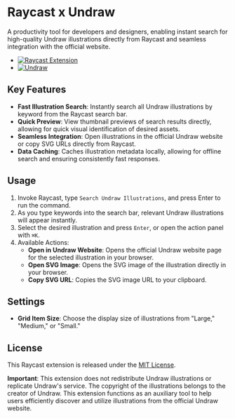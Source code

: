 # Raycast x Undraw

A productivity tool for developers and designers, enabling instant search for high-quality Undraw illustrations directly from Raycast and seamless integration with the official website.

- [![Raycast Extension](https://img.shields.io/badge/Raycast-Extension-blue?logo=raycast)](https://raycast.com)
- [![Undraw](https://img.shields.io/badge/Undraw-Illustrations-orange?logo=undraw)](https://undraw.co)

## Key Features

* **Fast Illustration Search**: Instantly search all Undraw illustrations by keyword from the Raycast search bar.
* **Quick Preview**: View thumbnail previews of search results directly, allowing for quick visual identification of desired assets.
* **Seamless Integration**: Open illustrations in the official Undraw website or copy SVG URLs directly from Raycast.
* **Data Caching**: Caches illustration metadata locally, allowing for offline search and ensuring consistently fast responses.

## Usage

1.  Invoke Raycast, type `Search Undraw Illustrations`, and press Enter to run the command.
    <!-- Insert screenshot here -->
2.  As you type keywords into the search bar, relevant Undraw illustrations will appear instantly.
    <!-- Insert screenshot here -->
3.  Select the desired illustration and press `Enter`, or open the action panel with `⌘K`.
    <!-- Insert screenshot here -->
4.  Available Actions:
    * **Open in Undraw Website**: Opens the official Undraw website page for the selected illustration in your browser.
    * **Open SVG Image**: Opens the SVG image of the illustration directly in your browser.
    * **Copy SVG URL**: Copies the SVG image URL to your clipboard.

## Settings

* **Grid Item Size**: Choose the display size of illustrations from "Large," "Medium," or "Small."

## License

This Raycast extension is released under the [MIT License](LICENSE).

**Important**: This extension does not redistribute Undraw illustrations or replicate Undraw's service. The copyright of the illustrations belongs to the creator of Undraw. This extension functions as an auxiliary tool to help users efficiently discover and utilize illustrations from the official Undraw website.
